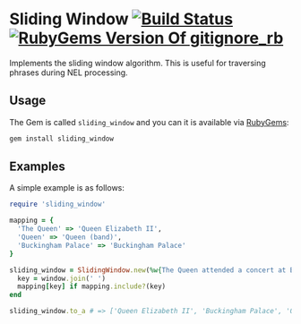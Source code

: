 # Sliding Window [![Build Status](https://travis-ci.org/nathankleyn/sliding_windowsvg)](https://travis-ci.org/nathankleyn/sliding_window) [![RubyGems Version Of gitignore_rb](https://img.shields.io/gem/v/sliding_window.svg)](https://rubygems.org/gems/sliding_window)

Implements the sliding window algorithm. This is useful for traversing phrases during NEL processing.

## Usage

The Gem is called `sliding_window` and you can it is available via [RubyGems](https://rubygems.org/gems/sliding_window):

```sh
gem install sliding_window
```

## Examples

A simple example is as follows:

```ruby
require 'sliding_window'

mapping = {
  'The Queen' => 'Queen Elizabeth II',
  'Queen' => 'Queen (band)',
  'Buckingham Palace' => 'Buckingham Palace'
}

sliding_window = SlidingWindow.new(%w{The Queen attended a concert at Buckingham Palace where Queen played some music}) do |window|
  key = window.join(' ')
  mapping[key] if mapping.include?(key)
end

sliding_window.to_a # => ['Queen Elizabeth II', 'Buckingham Palace', 'Queen (band)']
```
